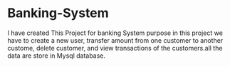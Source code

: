 # Banking-System
I have created This Project for banking System purpose in this project we have to create a new user, transfer amount from one customer to another custome, delete customer, and view transactions  of the customers.all the data are store in Mysql database.
